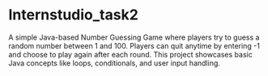 # Internstudio_task2
A simple Java-based Number Guessing Game where players try to guess a random number between 1 and 100. Players can quit anytime by entering -1 and choose to play again after each round. This project showcases basic Java concepts like loops, conditionals, and user input handling.
